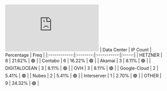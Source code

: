 ![Diagramm](https://github.com/obajay/StateSync-snapshots/blob/main/Projects/Likecoin/1/README.md)
| Data Center | IP Count | Percentage | Freq |
|:------------:|:--------:|:-----------:|:-----:|
| HETZNER | 8 | 21.62% | 🟢 |
| Contabo | 6 | 16.22% | 🟢 |
| Akamai | 3 | 8.11% | 🟢 |
| DIGITALOCEAN | 3 | 8.11% | 🟢 |
| OVH | 3 | 8.11% | 🟢 |
| Google-Cloud | 2 | 5.41% | 🟢 |
| Nubes | 2 | 5.41% | 🟢 |
| Interserver | 1 | 2.70% | 🟢 |
| OTHER | 9 | 24.32% | 🟢 |